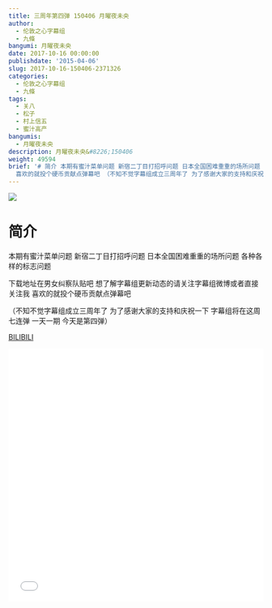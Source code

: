 ```yaml
---
title: 三周年第四弹 150406 月曜夜未央
author:
  - 伦敦之心字幕组
  - 九條
bangumi: 月曜夜未央
date: 2017-10-16 00:00:00
publishdate: '2015-04-06'
slug: 2017-10-16-150406-2371326
categories:
  - 伦敦之心字幕组
  - 九條
tags:
  - 关八
  - 松子
  - 村上信五
  - 蜜汁高产
bangumis:
  - 月曜夜未央
description: 月曜夜未央&#8226;150406
weight: 49594
brief: '# 简介 本期有蜜汁菜单问题 新宿二丁目打招呼问题 日本全国困难重重的场所问题 各种各样的标志问题 下载地址在男女纠察队贴吧 想了解字幕组更新动态的请关注字幕组微博或者直接关注我
  喜欢的就投个硬币贡献点弹幕吧 （不知不觉字幕组成立三周年了 为了感谢大家的支持和庆祝一下 字幕组将在这周七连弹 一天一期 今天是第四弹）'
---
```


![](https://i.imgur.com/HLmzwso.jpg)

# 简介  
本期有蜜汁菜单问题 新宿二丁目打招呼问题 日本全国困难重重的场所问题 各种各样的标志问题 


下载地址在男女纠察队贴吧 想了解字幕组更新动态的请关注字幕组微博或者直接关注我 喜欢的就投个硬币贡献点弹幕吧


（不知不觉字幕组成立三周年了 为了感谢大家的支持和庆祝一下 字幕组将在这周七连弹 一天一期 今天是第四弹）

  [BILIBILI](https://www.bilibili.com/video/av2371326/)


<div class="vcontainer">  <iframe class='video' src="//www.bilibili.com/blackboard/player.html?aid=2371326" width="100%" height="500" frameborder="0" allowfullscreen="allowfullscreen"></iframe></div>
